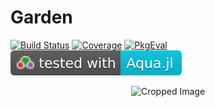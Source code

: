 # Garden
[![Build Status](https://github.com/Herb-AI/Garden.jl/actions/workflows/CI.yml/badge.svg?branch=main)](https://github.com/Herb-AI/Garden.jl/actions/workflows/CI.yml?query=branch%3Amain)
[![Coverage](https://codecov.io/gh/Herb-AI/Garden.jl/branch/main/graph/badge.svg)](https://codecov.io/gh/Herb-AI/Garden.jl)
[![PkgEval](https://JuliaCI.github.io/NanosoldierReports/pkgeval_badges/G/Garden.svg)](https://JuliaCI.github.io/NanosoldierReports/pkgeval_badges/G/Garden.html)
[![Aqua](https://raw.githubusercontent.com/JuliaTesting/Aqua.jl/master/badge.svg)](https://github.com/JuliaTesting/Aqua.jl)

<div align="center">
  <img src="https://github.com/user-attachments/assets/1323efc7-a708-45f4-bb26-509fbcbf7f93" alt="Cropped Image" width="500"/>
</div>
